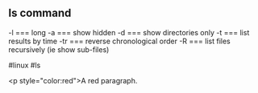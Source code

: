 ## ls command

-l === long
-a === show hidden
-d === show directories only
-t === list results by time
-tr === reverse chronological order
-R === list files recursively (ie show sub-files)

#linux #ls

<p style="color:red">A red paragraph.</p>



